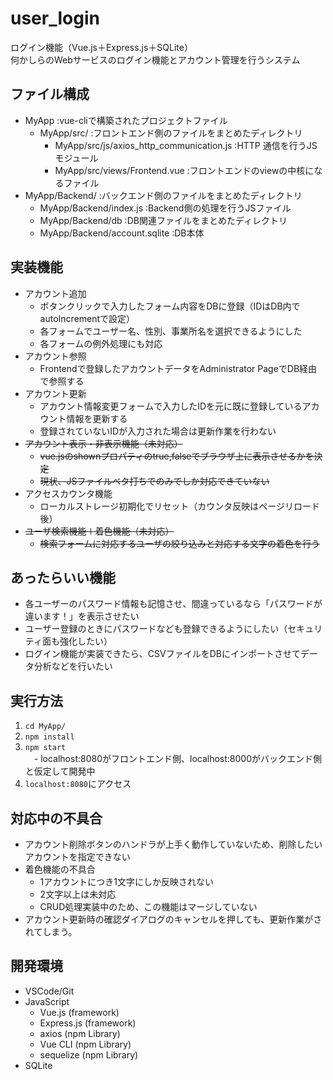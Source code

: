 # user_login
 
ログイン機能（Vue.js＋Express.js＋SQLite）<br>
何かしらのWebサービスのログイン機能とアカウント管理を行うシステム

## ファイル構成

- MyApp :vue-cliで構築されたプロジェクトファイル
    - MyApp/src/ :フロントエンド側のファイルをまとめたディレクトリ
        - MyApp/src/js/axios_http_communication.js :HTTP
        通信を行うJSモジュール
        - MyApp/src/views/Frontend.vue :フロントエンドのviewの中核になるファイル
- MyApp/Backend/ :バックエンド側のファイルをまとめたディレクトリ
    - MyApp/Backend/index.js :Backend側の処理を行うJSファイル
    - MyApp/Backend/db :DB関連ファイルをまとめたディレクトリ
    - MyApp/Backend/account.sqlite :DB本体

## 実装機能
 
- アカウント追加
    - ボタンクリックで入力したフォーム内容をDBに登録（IDはDB内でautoIncrementで設定）
    - 各フォームでユーザー名、性別、事業所名を選択できるようにした
    - 各フォームの例外処理にも対応
- アカウント参照
    - Frontendで登録したアカウントデータをAdministrator PageでDB経由で参照する
- アカウント更新
    - アカウント情報変更フォームで入力したIDを元に既に登録しているアカウント情報を更新する
    - 登録されていないIDが入力された場合は更新作業を行わない
- ~~アカウント表示・非表示機能（未対応）~~
    - ~~vue.jsのshownプロパティのtrue,falseでブラウザ上に表示させるかを決定~~
    - ~~現状、JSファイルベタ打ちでのみでしか対応できていない~~
- アクセスカウンタ機能
    - ローカルストレージ初期化でリセット（カウンタ反映はページリロード後）
- ~~ユーザ検索機能＋着色機能（未対応）~~
    - ~~検索フォームに対応するユーザの絞り込みと対応する文字の着色を行う~~
    
## あったらいい機能
- 各ユーザーのパスワード情報も記憶させ、間違っているなら「パスワードが違います！」を表示させたい
- ユーザー登録のときにパスワードなども登録できるようにしたい（セキュリティ面も強化したい）
- ログイン機能が実装できたら、CSVファイルをDBにインポートさせてデータ分析などを行いたい
 
## 実行方法
1. `cd MyApp/`
1. `npm install`
1. `npm start`<br>
　- localhost:8080がフロントエンド側、localhost:8000がバックエンド側と仮定して開発中
1. `localhost:8080`にアクセス

## 対応中の不具合
- アカウント削除ボタンのハンドラが上手く動作していないため、削除したいアカウントを指定できない
- 着色機能の不具合
    - 1アカウントにつき1文字にしか反映されない
    - 2文字以上は未対応
    - CRUD処理実装中のため、この機能はマージしていない
- アカウント更新時の確認ダイアログのキャンセルを押しても、更新作業がされてしまう。

## 開発環境
 - VSCode/Git
 - JavaScript
    - Vue.js (framework)
    - Express.js (framework)
    - axios (npm Library)
    - Vue CLI (npm Library)
    - sequelize (npm Library)
- SQLite
